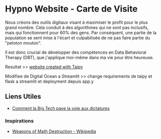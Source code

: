 # Hypno Website - Carte de Visite

Nous créons des outils digitaux visant à maximiser le profit pour le plus grand nombre. Cela conduit à des algorithmes qui ne sont pas inclusifs, mais qui fonctionnent pour 60% des gens. Par conséquent, une partie de la population se sent mise à l'écart et culpabilisée de ne pas faire partie du "peloton mouton". 

Il est donc crucial de développer des compétences en Data Behavioral Therapy (DBT), que j'applique moi-même dans ma vie pour être heureuse.

Resultat >> [website created with Taipy](https://seashell-app-wlnbb.ondigitalocean.app/)

Modifiee de Digital Ocean a Streamlit >> change requirements de taipy et flask a streamlit
et deployment depuis app.y


## Liens Utiles

- [Comment la Big Tech pave la voie aux dictatures](https://usbeketrica.com/fr/article/comment-la-big-tech-pave-la-voie-aux-dictatures)

### Inspirations

- [Weapons of Math Destruction - Wikipedia](https://en.wikipedia.org/wiki/Weapons_of_Math_Destruction)
